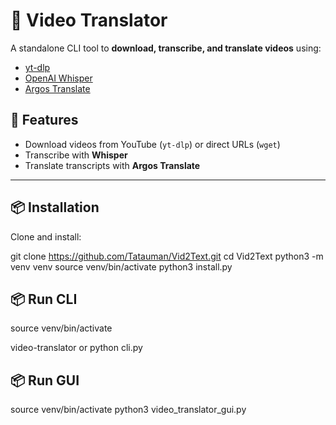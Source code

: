 # 🎥 Video Translator

A standalone CLI tool to **download, transcribe, and translate videos** using:
- [yt-dlp](https://github.com/yt-dlp/yt-dlp)  
- [OpenAI Whisper](https://github.com/openai/whisper)  
- [Argos Translate](https://github.com/argosopentech/argos-translate)  

## 🚀 Features
- Download videos from YouTube (`yt-dlp`) or direct URLs (`wget`)
- Transcribe with **Whisper**
- Translate transcripts with **Argos Translate**

---

## 📦 Installation

Clone and install:

git clone https://github.com/Tatauman/Vid2Text.git
cd Vid2Text
python3 -m venv venv
source venv/bin/activate
python3 install.py


## 📦 Run CLI
source venv/bin/activate

video-translator
or
python cli.py

## 📦 Run GUI
source venv/bin/activate
python3 video_translator_gui.py

